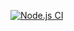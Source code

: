 [![Node.js CI](https://github.com/KindOfOwl/actions/actions/workflows/node.js.yml/badge.svg)](https://github.com/KindOfOwl/actions/actions/workflows/node.js.yml)
